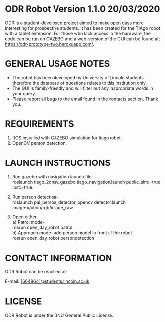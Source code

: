 ODR Robot Version 1.1.0 20/03/2020
===========================================================================================
ODR is a student-developed project aimed to make open days more interesting for prospective 
students. It has been created for the TIAgo robot with a tablet extension. For those who 
lack access to the hardware, the code can be run on GAZEBO and a web-version of the GUI can 
be found at: https://odr-prototype-two.herokuapp.com/.

GENERAL USAGE NOTES
===========================================================================================
 -	The robot has been developed by University of Lincoln students therefore the 
	database of questions relates to this institution only.
 -	The GUI is family-friendly and will filter out any inapropriate words in your query.
 -	Please report all bugs to the email found in the contacts section. Thank you.
	
REQUIREMENTS
===========================================================================================
1) ROS installed with GAZEBO simulation for tiago robot.
2) OpenCV person detection.

LAUNCH INSTRUCTIONS
===========================================================================================
1) Run gazebo with navigation launch file-<br />
	    roslaunch tiago_2dnav_gazebo tiago_navigation.launch public_sim:=true lost:=true

2) Run person detection-<br />
	    roslaunch pal_person_detector_opencv detector.launch image:=/xtion/rgb/image_raw

3) Open either-<br />
    a) Patrol mode-<br />rosrun open_day_robot patrol<br />
    b) Approach mode- add person model in front of the robot<br />
	        rosrun open_day_robot persondetection

CONTACT INFORMATION
===========================================================================================
ODR Robot can be reached at:

E-mail: 16648641@students.lincoln.ac.uk

LICENSE
===========================================================================================
ODR Robot is under the GNU General Public License.
